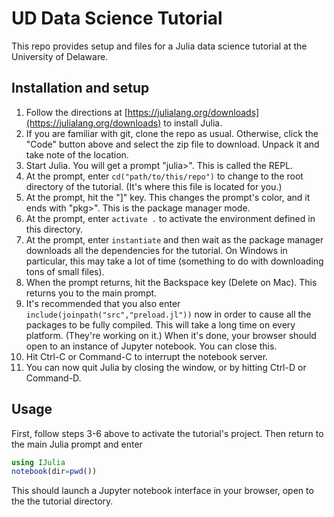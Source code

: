 # UD Data Science Tutorial

This repo provides setup and files for a Julia data science tutorial at the University of Delaware.

## Installation and setup

1. Follow the directions at [https://julialang.org/downloads](https://julialang.org/downloads) to install Julia.
2. If you are familiar with git, clone the repo as usual. Otherwise, click the "Code" button above and select the zip file to download. Unpack it and take note of the location.
3. Start Julia. You will get a prompt "julia>". This is called the REPL.
4. At the prompt, enter `cd("path/to/this/repo")` to change to the root directory of the tutorial. (It's where this file is located for you.)
5. At the prompt, hit the "]" key. This changes the prompt's color, and it ends with "pkg>". This is the package manager mode.
6. At the prompt, enter `activate .` to activate the environment defined in this directory.
7. At the prompt, enter `instantiate` and then wait as the package manager downloads all the dependencies for the tutorial. On Windows in particular, this may take a lot of time (something to do with downloading tons of small files).
8. When the prompt returns, hit the Backspace key (Delete on Mac). This returns you to the main prompt.
9. It's recommended that you also enter `include(joinpath("src","preload.jl"))` now in order to cause all the packages to be fully compiled. This will take a long time on every platform. (They're working on it.) When it's done, your browser should open to an instance of Jupyter notebook. You can close this.
10. Hit Ctrl-C or Command-C to interrupt the notebook server.
11. You can now quit Julia by closing the window, or by hitting Ctrl-D or Command-D.

## Usage

First, follow steps 3-6 above to activate the tutorial's project. Then return to the main Julia prompt and enter

````julia
using IJulia
notebook(dir=pwd())
````

This should launch a Jupyter notebook interface in your browser, open to the the tutorial directory.
